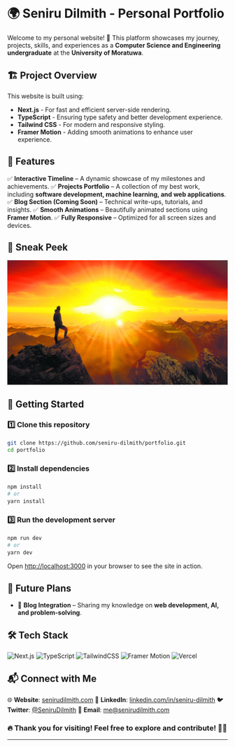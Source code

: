 # 🌍 Seniru Dilmith - Personal Portfolio

Welcome to my personal website! 🚀 This platform showcases my journey, projects, skills, and experiences as a **Computer Science and Engineering undergraduate** at the **University of Moratuwa**.

## 🏗️ Project Overview

This website is built using:

- **Next.js** - For fast and efficient server-side rendering.
- **TypeScript** - Ensuring type safety and better development experience.
- **Tailwind CSS** - For modern and responsive styling.
- **Framer Motion** - Adding smooth animations to enhance user experience.

## 📌 Features

✅ **Interactive Timeline** – A dynamic showcase of my milestones and achievements.
✅ **Projects Portfolio** – A collection of my best work, including **software development, machine learning, and web applications**.
✅ **Blog Section (Coming Soon)** – Technical write-ups, tutorials, and insights.
✅ **Smooth Animations** – Beautifully animated sections using **Framer Motion**.
✅ **Fully Responsive** – Optimized for all screen sizes and devices.

## 📸 Sneak Peek

![Website Preview](./public/story/img-1.jpg)

## 🚀 Getting Started

### 1️⃣ Clone this repository

```sh
git clone https://github.com/seniru-dilmith/portfolio.git
cd portfolio
```

### 2️⃣ Install dependencies

```sh
npm install
# or
yarn install
```

### 3️⃣ Run the development server

```sh
npm run dev
# or
yarn dev
```

Open [http://localhost:3000](http://localhost:3000) in your browser to see the site in action.

## 🎯 Future Plans

- 📝 **Blog Integration** – Sharing my knowledge on **web development, AI, and problem-solving**.

## 🛠️ Tech Stack

![Next.js](https://img.shields.io/badge/Next.js-000?style=for-the-badge&logo=nextdotjs)
![TypeScript](https://img.shields.io/badge/TypeScript-007ACC?style=for-the-badge&logo=typescript&logoColor=white)
![TailwindCSS](https://img.shields.io/badge/Tailwind_CSS-38B2AC?style=for-the-badge&logo=tailwind-css&logoColor=white)
![Framer Motion](https://img.shields.io/badge/Framer_Motion-0055FF?style=for-the-badge&logo=framer&logoColor=white)
![Vercel](https://img.shields.io/badge/Hosted_on-Vercel-black?style=for-the-badge&logo=vercel)

## 📬 Connect with Me

🌐 **Website**: [senirudilmith.com](https://seniru.dev)
💼 **LinkedIn**: [linkedin.com/in/seniru-dilmith](https://linkedin.com/in/seniru-dilmith)
🐦 **Twitter**: [@SeniruDilmith](https://twitter.com/SeniruDilmith)
📧 **Email**: [me@senirudilmith.com](mailto:me@senirudilmith.com)

### 🔥 Thank you for visiting! Feel free to explore and contribute! 🚀✨

---
